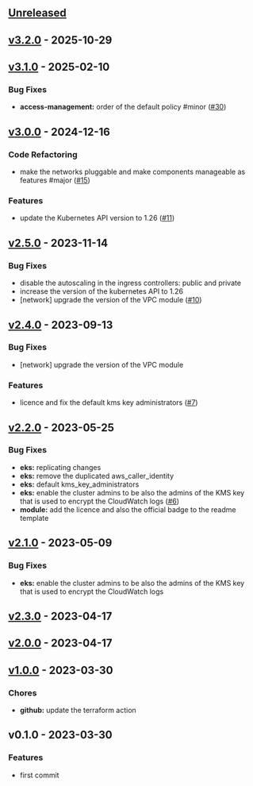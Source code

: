 <a name="unreleased"></a>
## [Unreleased]


<a name="v3.2.0"></a>
## [v3.2.0] - 2025-10-29

<a name="v3.1.0"></a>
## [v3.1.0] - 2025-02-10
### Bug Fixes
- **access-management:** order of the default policy #minor ([#30](/issues/30))


<a name="v3.0.0"></a>
## [v3.0.0] - 2024-12-16
### Code Refactoring
- make the networks pluggable and make components manageable as features #major ([#15](/issues/15))

### Features
- update the Kubernetes API version to 1.26 ([#11](/issues/11))


<a name="v2.5.0"></a>
## [v2.5.0] - 2023-11-14
### Bug Fixes
- disable the autoscaling in the ingress controllers: public and private
- increase the version of the kubernetes API to 1.26
- [network] upgrade the version of the VPC module ([#10](/issues/10))


<a name="v2.4.0"></a>
## [v2.4.0] - 2023-09-13
### Bug Fixes
- [network] upgrade the version of the VPC module

### Features
- licence and fix the default kms key administrators ([#7](/issues/7))


<a name="v2.2.0"></a>
## [v2.2.0] - 2023-05-25
### Bug Fixes
- **eks:** replicating changes
- **eks:** remove the duplicated aws_caller_identity
- **eks:** default kms_key_administrators
- **eks:** enable the cluster admins to be also the admins of the KMS key that is used to encrypt the CloudWatch logs ([#6](/issues/6))
- **module:** add the licence and also the official badge to the readme template


<a name="v2.1.0"></a>
## [v2.1.0] - 2023-05-09
### Bug Fixes
- **eks:** enable the cluster admins to be also the admins of the KMS key that is used to encrypt the CloudWatch logs


<a name="v2.3.0"></a>
## [v2.3.0] - 2023-04-17

<a name="v2.0.0"></a>
## [v2.0.0] - 2023-04-17

<a name="v1.0.0"></a>
## [v1.0.0] - 2023-03-30
### Chores
- **github:** update the terraform action


<a name="v0.1.0"></a>
## v0.1.0 - 2023-03-30
### Features
- first commit


[Unreleased]: /compare/v3.2.0...HEAD
[v3.2.0]: /compare/v3.1.0...v3.2.0
[v3.1.0]: /compare/v3.0.0...v3.1.0
[v3.0.0]: /compare/v2.5.0...v3.0.0
[v2.5.0]: /compare/v2.4.0...v2.5.0
[v2.4.0]: /compare/v2.2.0...v2.4.0
[v2.2.0]: /compare/v2.1.0...v2.2.0
[v2.1.0]: /compare/v2.3.0...v2.1.0
[v2.3.0]: /compare/v2.0.0...v2.3.0
[v2.0.0]: /compare/v1.0.0...v2.0.0
[v1.0.0]: /compare/v0.1.0...v1.0.0
